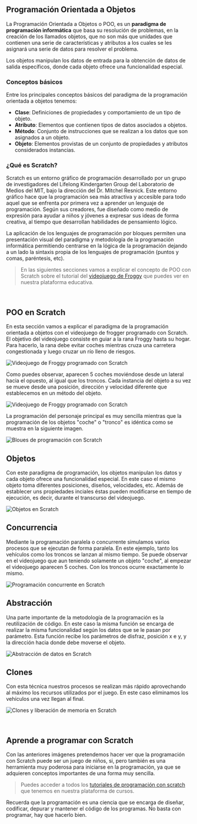 ## Programación Orientada a Objetos

La Programación Orientada a Objetos o POO, es un **paradigma de programación informática** que basa su resolución de problemas, en la creación de los llamados objetos, que no son más que unidades que contienen una serie de características y atributos a los cuales se les asignará una serie de datos para resolver el problema.

Los objetos manipulan los datos de entrada para la obtención de datos de salida específicos, donde cada objeto ofrece una funcionalidad especial.

### Conceptos básicos

Entre los principales conceptos básicos del paradigma de la programación orientada a objetos tenemos:

- **Clase**: Definiciones de propiedades y comportamiento de un tipo de objeto.
- **Atributo**: Elementos que contienen tipos de datos asociados a objetos.
- **Método**: Conjunto de instrucciones que se realizan a los datos que son asignados a un objeto.
- **Objeto**: Elementos provistas de un conjunto de propiedades y atributos considerados instancias.

### ¿Qué es Scratch?

Scratch es un entorno gráfico de programación desarrollado por un grupo de investigadores del Lifelong Kindergarten Group del Laboratorio de Medios del MIT, bajo la dirección del Dr. Mitchel Resnick. Este entorno gráfico hace que la programación sea más atractiva y accesible para todo aquel que se enfrenta por primera vez a aprender un lenguaje de programación. Según sus creadores, fue diseñado como medio de expresión para ayudar a niños y jóvenes a expresar sus ideas de forma creativa, al tiempo que desarrollan habilidades de pensamiento lógico.

La aplicación de los lenguajes de programación por bloques permiten una presentación visual del paradigma y metodología de la programación informática permitiendo centrarse en la lógica de la programación dejando a un lado la sintaxis propia de los lenguajes de programación (puntos y comas, paréntesis, etc).

> En las siguientes secciones vamos a explicar el concepto de POO con Scratch sobre el tutorial del <a href="https://www.programoergosum.com/cursos-online/scratch/113-juego-de-la-rana-froggy-programado-con-scratch/introduccion" target="_blank">videojuego de Froggy</a> que puedes ver en nuestra plataforma educativa.



<br />



## POO en Scratch

En esta sección vamos a explicar el paradigma de la programación orientada a objetos con el videojuego de frogger programado con Scratch. El objetivo del videojuego consiste en guiar a la rana Froggy hasta su hogar. Para hacerlo, la rana debe evitar coches mientras cruza una carretera congestionada y luego cruzar un río lleno de riesgos.

![](img/frogger.gif "Videojuego de Froggy programado con Scratch")

Como puedes observar, aparecen 5 coches moviéndose desde un lateral hacia el opuesto, al igual que los troncos. Cada instancia del objeto a su vez se mueve desde una posición, dirección y velocidad diferente que establecemos en un método del objeto.

![](img/1.jpg "Videojuego de Froggy programado con Scratch")

La programación del personaje principal es muy sencilla mientras que la programación de los objetos "coche" o "tronco" es idéntica como se muestra en la siguiente imagen.

![](img/poo.jpg "Bloues de programación con Scratch")

## Objetos

Con este paradigma de programación, los objetos manipulan los datos y cada objeto ofrece una funcionalidad especial. En este caso el mismo objeto toma diferentes posiciones, diseños, velocidades, etc. Además de establecer uns propiedades inciales éstas pueden modificarse en tiempo de ejecución, es decir, durante el transcurso del videojuego.

![](img/poo-objetos.jpg "Objetos en Scratch")

## Concurrencia

Mediante la programación paralela o concurrente simulamos varios procesos que se ejecutan de forma paralela. En este ejemplo, tanto los vehículos como los troncos se lanzan al mismo tiempo. Se puede observar en el videojuego que aun teniendo solamente un objeto "coche", al empezar el videojuego aparecen 5 coches. Con los troncos ocurre exactamente lo mismo.

![](img/poo-concurrencia.jpg "Programación concurrente en Scratch")

## Abstracción

Una parte importante de la metodología de la programación es la reutilización de código. En este caso la misma función se encarga de realizar la misma funcionalidad según los datos que se le pasan por parámetro. Esta función recibe los parámetros de disfraz, posición x e y, y la dirección hacia donde debe moverse el objeto.

![](img/poo-abstraccion.jpg "Abstracción de datos en Scratch")

## Clones

Con esta técnica nuestros procesos se realizan más rápido aprovechando al máximo los recursos utilizados por el juego. En este caso eliminamos los vehículos una vez llegan al final.

![](img/poo-clones.jpg "Clones y liberación de memoria en Scratch")



<br />



## Aprende a programar con Scratch

Con las anteriores imágenes pretendemos hacer ver que la programación con Scratch puede ser un juego de niños, si, pero también es una herramienta muy poderosa para iniciarse en la programación, ya que se adquieren conceptos importantes de una forma muy sencilla.

> Puedes acceder a todos los <a href="https://www.programoergosum.com/cursos-online/scratch" target="_blank">tutoriales de programación con scratch</a> que tenemos en nuestra plataforma de cursos. 

Recuerda que la programación es una ciencia que se encarga de diseñar, codificar, depurar y mantener el código de los programas. No basta con programar, hay que hacerlo bien.
